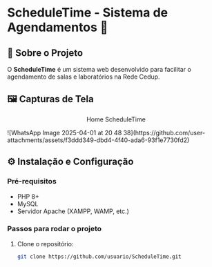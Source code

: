 # ScheduleTime - Sistema de Agendamentos 📅

## 📖 Sobre o Projeto  
O **ScheduleTime** é um sistema web desenvolvido para facilitar o agendamento de salas e laboratórios na Rede Cedup.

## 🖼️ Capturas de Tela  
<p align="center">Home ScheduleTime</p> 
![WhatsApp Image 2025-04-01 at 20 48 38](https://github.com/user-attachments/assets/f3ddd349-dbd4-4f40-ada6-93f1e7730fd2)

## ⚙️ Instalação e Configuração  
### Pré-requisitos  
- PHP 8+  
- MySQL  
- Servidor Apache (XAMPP, WAMP, etc.)  

### Passos para rodar o projeto  
1. Clone o repositório:  
   ```bash
   git clone https://github.com/usuario/ScheduleTime.git
